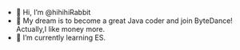 - 👋 Hi, I’m @hihihiRabbit
- 👀 My dream is to become a great Java coder and join ByteDance! Actually,I like money more.
- 🌱 I’m currently learning ES.


<!---
hihihiRabbit/hihihiRabbit is a ✨ special ✨ repository because its `README.md` (this file) appears on your GitHub profile.
You can click the Preview link to take a look at your changes.
--->
